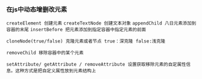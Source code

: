 ### 在js中动态增删改元素
`createElement 创建元素` 
`createTextNode 创建文本对象` 
`appendChild 八日元素添加到容器的末尾`
`insertBefore 把元素添加到指定容器中指定元素的前面` 

`cloneNode(true/false) 克隆元素或者节点 true：深克隆 false:浅克隆`

`removeChild 移除容器中的某个元素 `

`setAttribute/ getAttribute / removeAttribute 设置获取移除元素的自定属性信息。这种方式是把自定义属性放到元素结构上`